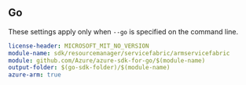 ## Go

These settings apply only when `--go` is specified on the command line.

``` yaml $(go) && $(track2)
license-header: MICROSOFT_MIT_NO_VERSION
module-name: sdk/resourcemanager/servicefabric/armservicefabric
module: github.com/Azure/azure-sdk-for-go/$(module-name)
output-folder: $(go-sdk-folder)/$(module-name)
azure-arm: true
```
